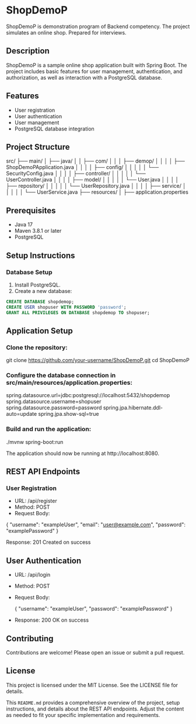 # ShopDemoP
ShopDemoP is demonstration program of Backend competency. The project simulates an online shop. Prepared for interviews.
## Description

ShopDemoP is a sample online shop application built with Spring Boot. The project includes basic features for user
management, authentication, and authorization, as well as interaction with a PostgreSQL database.

## Features

- User registration
- User authentication
- User management
- PostgreSQL database integration

## Project Structure
src/
├── main/
│ ├── java/
│ │ ├── com/
│ │ │ ├── demop/
│ │ │ │ ├── ShopDemoPApplication.java
│ │ │ │ ├── config/
│ │ │ │ │ └── SecurityConfig.java
│ │ │ │ ├── controller/
│ │ │ │ │ └── UserController.java
│ │ │ │ ├── model/
│ │ │ │ │ └── User.java
│ │ │ │ ├── repository/
│ │ │ │ │ └── UserRepository.java
│ │ │ │ ├── service/
│ │ │ │ │ └── UserService.java
├── resources/
│ ├── application.properties

## Prerequisites

- Java 17
- Maven 3.8.1 or later
- PostgreSQL

## Setup Instructions

### Database Setup

1. Install PostgreSQL.
2. Create a new database:

```sql
CREATE DATABASE shopdemop;
CREATE USER shopuser WITH PASSWORD 'password';
GRANT ALL PRIVILEGES ON DATABASE shopdemop TO shopuser;
```
## Application Setup
### Clone the repository:
git clone https://github.com/your-username/ShopDemoP.git
cd ShopDemoP
### Configure the database connection in src/main/resources/application.properties:
spring.datasource.url=jdbc:postgresql://localhost:5432/shopdemop
spring.datasource.username=shopuser
spring.datasource.password=password
spring.jpa.hibernate.ddl-auto=update
spring.jpa.show-sql=true

### Build and run the application:
./mvnw spring-boot:run

The application should now be running at http://localhost:8080.
## REST API Endpoints
### User Registration
- URL: /api/register
- Method: POST
- Request Body:

{
"username": "exampleUser",
"email": "user@example.com",
"password": "examplePassword"
}

Response: 201 Created on success
## User Authentication
- URL: /api/login
- Method: POST
- Request Body:

  {
  "username": "exampleUser",
  "password": "examplePassword"
  }
- Response: 200 OK on success

## Contributing
Contributions are welcome! Please open an issue or submit a pull request.

## License
This project is licensed under the MIT License. See the LICENSE file for details.

This `README.md` provides a comprehensive overview of the project, setup instructions, and details about the REST API
endpoints. Adjust the content as needed to fit your specific implementation and requirements.
